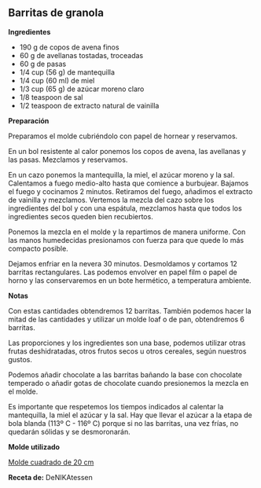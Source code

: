## Barritas de granola

**Ingredientes**

- 190 g de copos de avena finos
- 60 g de avellanas tostadas, troceadas
- 60 g de pasas
- 1/4 cup (56 g) de mantequilla
- 1/4 cup (60 ml) de miel
- 1/3 cup (65 g) de azúcar moreno claro
- 1/8 teaspoon de sal
- 1/2 teaspoon de extracto natural de vainilla

**Preparación**

Preparamos el molde cubriéndolo con papel de hornear y reservamos.

En un bol resistente al calor ponemos los copos de avena, las avellanas y las pasas. Mezclamos y reservamos.

En un cazo ponemos la mantequilla, la miel, el azúcar moreno y la sal. Calentamos a fuego medio-alto hasta que comience a burbujear. Bajamos el fuego y cocinamos 2 minutos. Retiramos del fuego, añadimos el extracto de vainilla y mezclamos.
Vertemos la mezcla del cazo sobre los ingredientes del bol y con una espátula, mezclamos hasta que todos los ingredientes secos queden bien recubiertos.

Ponemos la mezcla en el molde y la repartimos de manera uniforme. Con las manos humedecidas presionamos con fuerza para que quede lo más compacto posible.

Dejamos enfriar en la nevera 30 minutos. Desmoldamos y cortamos 12 barritas rectangulares. Las podemos envolver en papel film o papel de horno y las conservaremos en un bote hermético, a temperatura ambiente.

**Notas**

Con estas cantidades obtendremos 12 barritas. También podemos hacer la mitad de las cantidades y utilizar un molde loaf o de pan, obtendremos 6 barritas.

Las proporciones y los ingredientes son una base, podemos utilizar otras frutas deshidratadas, otros frutos secos u otros cereales, según nuestros gustos.

Podemos añadir chocolate a las barritas bañando la base con chocolate temperado o añadir gotas de chocolate cuando presionemos la mezcla en el molde.

Es importante que respetemos los tiempos indicados al calentar la mantequilla, la miel el azúcar y la sal. Hay que llevar el azúcar a la etapa de bola blanda (113º C - 116º C) porque si no las barritas, una vez frías, no quedarán sólidas y se desmoronarán.

**Molde utilizado**

[Molde cuadrado de 20 cm](../../moldes-y-utensilios.md)

**Receta de:** DeNIKAtessen
